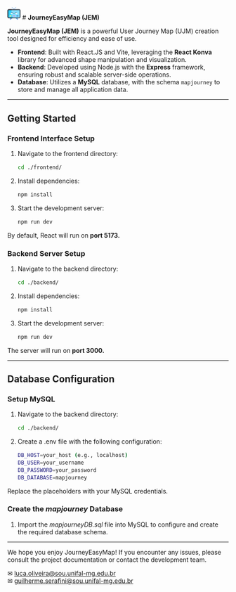 <span><img src="https://raw.githubusercontent.com/GuilhermeHenq/Journey-map/refs/heads/main/frontend/src/assets/mascote.png" width="30px"></img> # **JourneyEasyMap (JEM)**</span>

**JourneyEasyMap (JEM)** is a powerful User Journey Map (UJM) creation tool designed for efficiency and ease of use.

- **Frontend**: Built with React.JS and Vite, leveraging the **React Konva** library for advanced shape manipulation and visualization.  
- **Backend**: Developed using Node.js with the **Express** framework, ensuring robust and scalable server-side operations.  
- **Database**: Utilizes a **MySQL** database, with the schema `mapjourney` to store and manage all application data.

---

## **Getting Started**

### **Frontend Interface Setup**
1. Navigate to the frontend directory:  
   ```bash
   cd ./frontend/
2. Install dependencies:  
   ```bash
   npm install
3. Start the development server:  
   ```bash
   npm run dev
By default, React will run on <b>port 5173.</b>

### **Backend Server Setup**
1. Navigate to the backend directory:  
   ```bash
   cd ./backend/
2. Install dependencies:  
   ```bash
   npm install
3. Start the development server:  
   ```bash
   npm run dev
The server will run on <b>port 3000.</b>

---

## Database Configuration
### **Setup MySQL**
1. Navigate to the backend directory:  
   ```bash
   cd ./backend/
2. Create a .env file with the following configuration:  
   ```bash
   DB_HOST=your_host (e.g., localhost)
   DB_USER=your_username
   DB_PASSWORD=your_password
   DB_DATABASE=mapjourney
Replace the placeholders with your MySQL credentials.

### **Create the <i>mapjourney</i> Database**
1. Import the <i>mapjourneyDB.sql</i> file into MySQL to configure and create the required database schema.

---

We hope you enjoy JourneyEasyMap! If you encounter any issues, please consult the project documentation or contact the development team.

✉ luca.oliveira@sou.unifal-mg.edu.br<br>
✉ guilherme.serafini@sou.unifal-mg.edu.br
